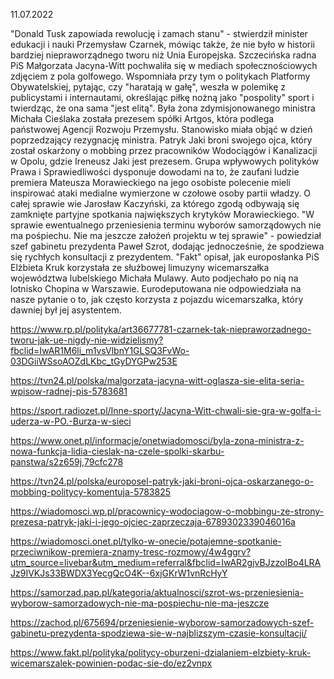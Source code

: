 11.07.2022

"Donald Tusk zapowiada rewolucję i zamach stanu" - stwierdził minister edukacji i nauki Przemysław Czarnek, mówiąc także, że nie było w historii bardziej niepraworządnego tworu niż Unia Europejska. Szczecińska radna PiS Małgorzata Jacyna-Witt pochwaliła się w mediach społecznościowych zdjęciem z pola golfowego. Wspomniała przy tym o politykach Platformy Obywatelskiej, pytając, czy "haratają w gałę", weszła w polemikę z publicystami i internautami, określając piłkę nożną jako "pospolity" sport i twierdząc, że ona sama "jest elitą". Była żona zdymisjonowanego ministra Michała Cieślaka została prezesem spółki Artgos, która podlega państwowej Agencji Rozwoju Przemysłu. Stanowisko miała objąć w dzień poprzedzający rezygnację ministra. Patryk Jaki broni swojego ojca, który został oskarżony o mobbing przez pracowników Wodociągów i Kanalizacji w Opolu, gdzie Ireneusz Jaki jest prezesem. Grupa wpływowych polityków Prawa i Sprawiedliwości dysponuje dowodami na to, że zaufani ludzie premiera Mateusza Morawieckiego na jego osobiste polecenie mieli inspirować ataki medialne wymierzone w czołowe osoby partii władzy. O całej sprawie wie Jarosław Kaczyński, za którego zgodą odbywają się zamknięte partyjne spotkania największych krytyków Morawieckiego. "W sprawie ewentualnego przeniesienia terminu wyborów samorządowych nie ma pośpiechu. Nie ma jeszcze założeń projektu w tej sprawie" - powiedział szef gabinetu prezydenta Paweł Szrot, dodając jednocześnie, że spodziewa się rychłych konsultacji z prezydentem. "Fakt" opisał, jak europosłanka PiS Elżbieta Kruk korzystała ze służbowej limuzyny wicemarszałka województwa lubelskiego Michała Mulawy. Auto podjechało po nią na lotnisko Chopina w Warszawie. Eurodeputowana nie odpowiedziała na nasze pytanie o to, jak często korzysta z pojazdu wicemarszałka, który dawniej był jej asystentem.

https://www.rp.pl/polityka/art36677781-czarnek-tak-niepraworzadnego-tworu-jak-ue-nigdy-nie-widzielismy?fbclid=IwAR1M6li_m1vsVlbnY1GLSQ3FvWo-03DGiiWSsoAOZdLKbc_tGyDYGPw253E

https://tvn24.pl/polska/malgorzata-jacyna-witt-oglasza-sie-elita-seria-wpisow-radnej-pis-5783681

https://sport.radiozet.pl/Inne-sporty/Jacyna-Witt-chwali-sie-gra-w-golfa-i-uderza-w-PO.-Burza-w-sieci

https://www.onet.pl/informacje/onetwiadomosci/byla-zona-ministra-z-nowa-funkcja-lidia-cieslak-na-czele-spolki-skarbu-panstwa/s2z659j,79cfc278

https://tvn24.pl/polska/europosel-patryk-jaki-broni-ojca-oskarzanego-o-mobbing-politycy-komentuja-5783825

https://wiadomosci.wp.pl/pracownicy-wodociagow-o-mobbingu-ze-strony-prezesa-patryk-jaki-i-jego-ojciec-zaprzeczaja-6789302339046016a

https://wiadomosci.onet.pl/tylko-w-onecie/potajemne-spotkanie-przeciwnikow-premiera-znamy-tresc-rozmowy/4w4ggrv?utm_source=livebar&utm_medium=referral&fbclid=IwAR2gjvBJzzoIBo4LRAJz9IVKJs33BWDX3YecgQcO4K--6xjGKrW1vnRcHyY

https://samorzad.pap.pl/kategoria/aktualnosci/szrot-ws-przeniesienia-wyborow-samorzadowych-nie-ma-pospiechu-nie-ma-jeszcze

https://zachod.pl/675694/przeniesienie-wyborow-samorzadowych-szef-gabinetu-prezydenta-spodziewa-sie-w-najblizszym-czasie-konsultacji/

https://www.fakt.pl/polityka/politycy-oburzeni-dzialaniem-elzbiety-kruk-wicemarszalek-powinien-podac-sie-do/ez2vnpx